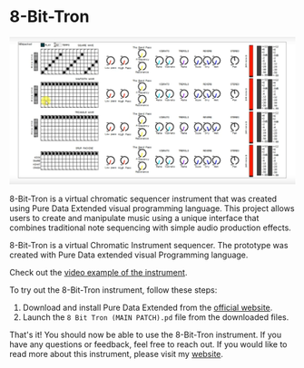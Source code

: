 # 8-Bit-Tron
![](5.png)

8-Bit-Tron is a virtual chromatic sequencer instrument that was created using Pure Data Extended visual programming language. This project allows users to create and manipulate music using a unique interface that combines traditional note sequencing with simple audio production effects.


8-Bit-Tron is a virtual Chromatic Instrument sequencer. The prototype was created with Pure Data extended visual Programming language.

Check out the [video example of the instrument](https://www.youtube.com/watch?v=ulqRqfumAS0).

To try out the 8-Bit-Tron instrument, follow these steps:

1. Download and install Pure Data Extended from the [official website](https://puredata.info/downloads/pd-extended).
2. Launch the `8 Bit Tron (MAIN PATCH).pd` file from the downloaded files.

That's it! You should now be able to use the 8-Bit-Tron instrument. If you have any questions or feedback, feel free to reach out.
If you would like to read more about this instrument, please visit my [website](https://rokasdanevicius.com/BitTron).
